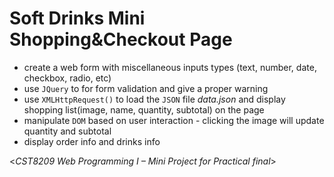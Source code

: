 # Soft Drinks Mini Shopping&Checkout Page
- create a web form with miscellaneous inputs types (text, number, date, checkbox, radio, etc)
- use `JQuery` to for form validation and give a proper warning
- use `XMLHttpRequest()` to load the `JSON` file *data.json* and display shopping list(image, name, quantity, subtotal) on the page
- manipulate `DOM` based on user interaction - clicking the image will update quantity and subtotal
- display order info and drinks info

<*CST8209 Web Programming I – Mini Project for Practical final*>
